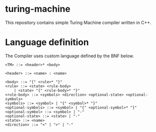 turing-machine
==============
This repository contains simple Turing Machine compiler written in C++.

# Language definition
The Compiler uses custom language defined by the BNF below.
```
<TM> ::= <header>* <body>

<header> ::= <name> : <name>

<body> ::= "{" <rule>* "}"
<rule> ::= <state> <rule-body>
    | <state> "{" <rule-body>* "}"
<rule-body> ::= <symbols> <direction> <optional-state> <optional-symbols>
<symbols> ::= <symbol> | "{" <symbol>* "}"
<optional-symbols> ::= <symbol> | "{" <optional-symbol>* "}"
<optional-symbol> ::= <symbol> | "-"
<optional-state> ::= <state> | "-"
<state> ::= <name>
<direction> ::= "<" | ">" | "-"
```
